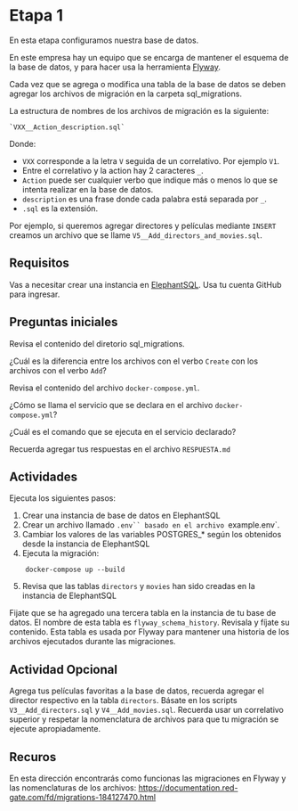 # Etapa 1

En esta etapa configuramos nuestra base de datos.

En este empresa hay un equipo que se encarga de mantener el esquema de la base de datos, y para hacer usa la herramienta [Flyway](https://flywaydb.org).

Cada vez que se agrega o modifica una tabla de la base de datos se deben agregar los archivos de migración en la carpeta sql_migrations.

La estructura de nombres de los archivos de migración es la siguiente:

	`VXX__Action_description.sql`

Donde:

-  `VXX` corresponde a la letra `V` seguida de un correlativo. Por ejemplo `V1`.
- Entre el correlativo y la action hay 2 caracteres `_`.
- `Action` puede ser cualquier verbo que indique más o menos lo que se intenta realizar en la base de datos.
- `description` es una frase donde cada palabra está separada por `_`.
- `.sql` es la extensión.

Por ejemplo, si queremos agregar directores y películas mediante `INSERT` creamos un archivo que se llame `V5__Add_directors_and_movies.sql`.

## Requisitos

Vas a necesitar crear una instancia en [ElephantSQL](https://www.elephantsql.com). Usa tu cuenta GitHub para ingresar.

## Preguntas iniciales

Revisa el contenido del diretorio sql_migrations.

¿Cuál es la diferencia entre los archivos con el verbo `Create` con los archivos con el verbo `Add`?

Revisa el contenido del archivo `docker-compose.yml`. 

¿Cómo se llama el servicio que se declara en el archivo `docker-compose.yml`?

¿Cuál es el comando que se ejecuta en el servicio declarado?

Recuerda agregar tus respuestas en el archivo `RESPUESTA.md`

## Actividades

Ejecuta los siguientes pasos:

1. Crear una instancia de base de datos en ElephantSQL
2. Crear un archivo llamado `.env`` basado en el archivo `example.env`.
3. Cambiar los valores de las variables POSTGRES_* según los obtenidos desde la instancia de ElephantSQL
4. Ejecuta la migración:
```
	docker-compose up --build
```
5. Revisa que las tablas `directors` y `movies` han sido creadas en la instancia de ElephantSQL

Fijate que se ha agregado una tercera tabla en la instancia de tu base de datos. El nombre de esta tabla es `flyway_schema_history`.
Revisala y fíjate su contenido. Esta tabla es usada por Flyway para mantener una historia de los archivos ejecutados durante las migraciones.

## Actividad Opcional

Agrega tus películas favoritas a la base de datos, recuerda agregar el director respectivo en la tabla `directors`.
Básate en los scripts `V3__Add_directors.sql` y `V4__Add_movies.sql`. Recuerda usar un correlativo superior y respetar la nomenclatura de archivos para que tu migración se ejecute apropiadamente.

## Recuros

En esta dirección encontrarás como funcionas las migraciones en Flyway y las nomenclaturas de los archivos: https://documentation.red-gate.com/fd/migrations-184127470.html

